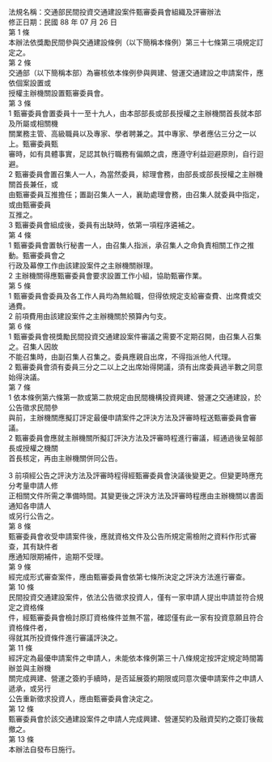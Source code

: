 法規名稱：交通部民間投資交通建設案件甄審委員會組織及評審辦法  
修正日期：民國 88 年 07 月 26 日  
第 1 條  
本辦法依獎勵民間參與交通建設條例（以下簡稱本條例）第三十七條第三項規定訂定之。  
第 2 條  
交通部（以下簡稱本部）為審核依本條例參與興建、營運交通建設之申請案件，應依個案設置或  
授權主辦機關設置甄審委員會。  
第 3 條  
1 甄審委員會置委員十一至十九人，由本部部長或部長授權之主辦機關首長就本部及所屬或相關機  
關業務主管、高級職員以及專家、學者聘兼之。其中專家、學者應佔三分之一以上。甄審委員甄  
審時，如有具體事實，足認其執行職務有偏頗之虞，應遵守利益迴避原則，自行迴避。  
2 甄審委員會置召集人一人，為當然委員，綜理會務，由部長或部長授權之主辦機關首長兼任，或  
由甄審委員互推擔任；置副召集人一人，襄助處理會務，由召集人就委員中指定，或由甄審委員  
互推之。  
3 甄審委員會組成後，委員有出缺時，依第一項程序遴補之。  
第 4 條  
1 甄審委員會置執行秘書一人，由召集人指派，承召集人之命負責相關工作之推動。甄審委員會之  
行政及幕僚工作由該建設案件之主辦機關辦理。  
2 主辦機關得應甄審委員會要求設置工作小組，協助甄審作業。  
第 5 條  
1 甄審委員會委員及各工作人員均為無給職，但得依規定支給審查費、出席費或交通費。  
2 前項費用由該建設案件之主辦機關於預算內勻支。  
第 6 條  
1 甄審委員會視獎勵民間投資交通建設案件審議之需要不定期召開，由召集人召集之。召集人因故  
不能召集時，由副召集人召集之。委員應親自出席，不得指派他人代理。  
2 甄審委員會須有委員三分之二以上之出席始得開議，須有出席委員過半數之同意始得決議。  
第 7 條  
1 依本條例第六條第一款或第二款規定由民間機構投資興建、營運之交通建設，於公告徵求民間參  
與前，主辦機關應擬訂評定最優申請案件之評決方法及評審時程送甄審委員會審議。  
2 甄審委員會應就主辦機關所擬訂評決方法及評審時程進行審議，經通過後呈報部長或授權之機關  
首長核定，再由主辦機關併同公告。  


3 前項經公告之評決方法及評審時程得經甄審委員會決議後變更之。但變更時應充分考量申請人修  
正相關文件所需之準備時間。其變更後之評決方法及評審時程應由主辦機關以書面通知各申請人  
或另行公告之。  
第 8 條  
甄審委員會收受申請案件後，應就資格文件及公告所規定需檢附之資料作形式審查，其有缺件者  
應通知限期補件，逾期不受理。  
第 9 條  
經完成形式審查案件，應由甄審委員會依第七條所決定之評決方法進行審查。  
第 10 條  
民間投資交通建設案件，依法公告徵求投資人，僅有一家申請人提出申請並符合規定之資格條  
件，經甄審委員會檢討原訂資格條件並無不當，確認僅有此一家有投資意願且符合資格條件者，  
得就其所投資條件進行審議評決之。  
第 11 條  
經評定為最優申請案件之申請人，未能依本條例第三十八條規定按評定規定時間籌辦並與主辦機  
關完成興建、營運之簽約手續時，是否延展簽約期限或同意次優申請案件之申請人遞承，或另行  
公告重新徵求投資人，應由甄審委員會決定之。  
第 12 條  
甄審委員會於該交通建設案件之申請人完成興建、營運契約及融資契約之簽訂後裁撤之。  
第 13 條  
本辦法自發布日施行。  


